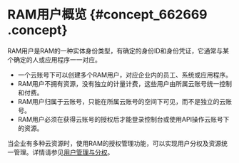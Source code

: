 # RAM用户概览 {#concept_662669 .concept}

RAM用户是RAM的一种实体身份类型，有确定的身份ID和身份凭证，它通常与某个确定的人或应用程序一一对应。

-   一个云账号下可以创建多个RAM用户，对应企业内的员工、系统或应用程序。
-   RAM用户不拥有资源，没有独立的计量计费，这些用户由所属云账号统一控制和付费。
-   RAM用户归属于云账号，只能在所属云账号的空间下可见，而不是独立的云账号。
-   RAM用户必须在获得云账号的授权后才能登录控制台或使用API操作云账号下的资源。

当企业有多种云资源时，使用RAM的授权管理功能，可以实现用户分权及资源统一管理。详情请参见[用户管理与分权](../../../../intl.zh-CN/最佳实践/用户管理与分权.md#)。

